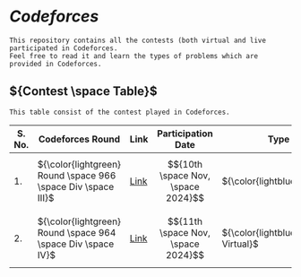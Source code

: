 # ${Codeforces}$

    This repository contains all the contests (both virtual and live participated in Codeforces. 
    Feel free to read it and learn the types of problems which are provided in Codeforces.

## ${Contest \space Table}$

    This table consist of the contest played in Codeforces.

| S. No. | Codeforces Round | Link | Participation Date | Type |
|-|-|-|-|-|
| 1. | ${\color{lightgreen} Round \space 966 \space Div \space III}$ | [Link](https://github.com/VishuKalier2003/Codeforces/blob/main/Round966DivIII/readme.md)  | $${10th \space Nov, \space 2024}$$ | ${\color{lightblue}Virtual}$ |
| 2. | ${\color{lightgreen} Round \space 964 \space Div \space IV}$ | [Link](https://github.com/VishuKalier2003/Codeforces/blob/main/Round964DivIV/readme.md) | $${11th \space Nov, \space 2024}$$ | ${\color{lightblue} Virtual}$ |
